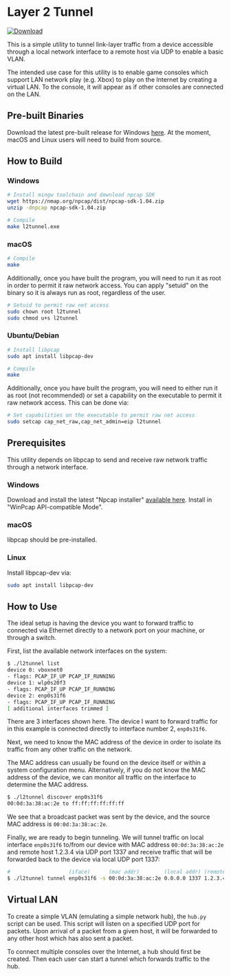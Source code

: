 Layer 2 Tunnel
==============

[![Download](https://img.shields.io/badge/Download-Windows-blue?logo=Windows)](https://github.com/mborgerson/l2tunnel/releases/latest/download/l2tunnel.exe.zip)

This is a simple utility to tunnel link-layer traffic from a device accessible
through a local network interface to a remote host via UDP to enable a basic
VLAN.

The intended use case for this utility is to enable game consoles which support
LAN network play (e.g. Xbox) to play on the Internet by creating a virtual LAN.
To the console, it will appear as if other consoles are connected on the LAN.

Pre-built Binaries
------------------
Download the latest pre-built release for Windows [here](https://github.com/mborgerson/l2tunnel/releases/latest).
At the moment, macOS and Linux users will need to build from source.

How to Build
------------

### Windows

```sh
# Install mingw toolchain and download npcap SDK
wget https://nmap.org/npcap/dist/npcap-sdk-1.04.zip
unzip -dnpcap npcap-sdk-1.04.zip

# Compile
make l2tunnel.exe
```

### macOS

```sh
# Compile
make
```

Additionally, once you have built the program, you will need to run it as root
in order to permit it raw network access. You can apply "setuid" on the binary
so it is always run as root, regardless of the user.

```sh
# Setuid to permit raw net access
sudo chown root l2tunnel
sudo chmod u+s l2tunnel
```

### Ubuntu/Debian

```sh
# Install libpcap
sudo apt install libpcap-dev

# Compile
make
```

Additionally, once you have built the program, you will need to either run it as
root (not recommended) or set a capability on the executable to permit it raw
network access. This can be done via:

```sh
# Set capabilities on the executable to permit raw net access
sudo setcap cap_net_raw,cap_net_admin=eip l2tunnel
```

Prerequisites
-------------
This utility depends on libpcap to send and receive raw network traffic through
a network interface.

### Windows

Download and install the latest "Npcap installer" [available
here](https://nmap.org/npcap/). Install in "WinPcap API-compatible Mode".

### macOS

libpcap should be pre-installed.

### Linux

Install libpcap-dev via:

```sh
sudo apt install libpcap-dev
```

How to Use
----------
The ideal setup is having the device you want to forward traffic to connected
via Ethernet directly to a network port on your machine, or through a switch.

First, list the available network interfaces on the system:

```sh
$ ./l2tunnel list
device 0: vboxnet0
- flags: PCAP_IF_UP PCAP_IF_RUNNING
device 1: wlp0s20f3
- flags: PCAP_IF_UP PCAP_IF_RUNNING
device 2: enp0s31f6
- flags: PCAP_IF_UP PCAP_IF_RUNNING
[ additional interfaces trimmed ]
```

There are 3 interfaces shown here. The device I want to forward traffic for in
this example is connected directly to interface number 2, `enp0s31f6`.

Next, we need to know the MAC address of the device in order to isolate its
traffic from any other traffic on the network.

The MAC address can usually be found on the device itself or within a system
configuration menu. Alternatively, if you do not know the MAC address of the
device, we can monitor all traffic on the interface to determine the MAC
address.

```sh
$ ./l2tunnel discover enp0s31f6
00:0d:3a:38:ac:2e to ff:ff:ff:ff:ff:ff
```

We see that a broadcast packet was sent by the device, and the source MAC
address is `00:0d:3a:38:ac:2e`.

Finally, we are ready to begin tunneling. We will tunnel traffic on local
interface `enp0s31f6` to/from our device with MAC address `00:0d:3a:38:ac:2e` and
remote host 1.2.3.4 via UDP port 1337 and receive traffic that will be
forwarded back to the device via local UDP port 1337:

```sh
#                   (iface)      (mac addr)        (local addr) (remote addr)
$ ./l2tunnel tunnel enp0s31f6 -s 00:0d:3a:38:ac:2e 0.0.0.0 1337 1.2.3.4 1337
```

Virtual LAN
-----------
To create a simple VLAN (emulating a simple network hub), the `hub.py`
script can be used. This script will listen on a specified UDP port for packets.
Upon arrival of a packet from a given host, it will be forwarded to any other
host which has also sent a packet.

To connect multiple consoles over the Internet, a hub should first be created.
Then each user can start a tunnel which forwards traffic to the hub.
